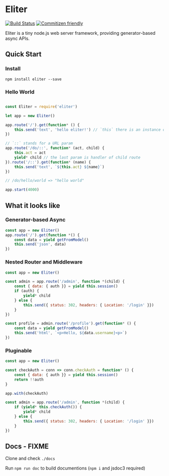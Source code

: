 # Eliter

[![Build Status](https://travis-ci.org/nameoverflow/eliter.svg?branch=master)](https://travis-ci.org/nameoverflow/eliter)
[![Commitizen friendly](https://img.shields.io/badge/commitizen-friendly-brightgreen.svg)](http://commitizen.github.io/cz-cli/)

Eliter is a tiny node.js web server framework, providing generator-based async APIs.

## Quick Start

### Install

```
npm install eliter --save
```

### Hello World

```javascript

const Eliter = require('eliter')

let app = new Eliter()

app.route('/').get(function* () {
    this.send('text', 'hello eliter!') // `this` there is an instance of class Connection
})

// `::` stands for a URL param
app.route('/do/::', function* (act, child) {
    this.act = act
    yield* child // the last param is handler of child route
}).route('/::').get(function* (name) {
    this.send('text', `${this.act} ${name}`)
})

// /do/hello/world => "hello world"

app.start(4000)

```

## What it looks like

### Generator-based Async

```javascript
const app = new Eliter()
app.route('/').get(function *() {
    const data = yield getFromModel()
    this.send('json', data)
})
```

### Nested Router and Middleware

```javascript
const app = new Eliter()

const admin = app.route('/admin', function *(child) {
    const { data: { auth }} = yield this.session()
    if (auth) {
        yield* child
    } else {
        this.send({ status: 302, headers: { Location: '/login' }})
    }
})

const profile = admin.route('/profile').get(function* () {
    const data = yield getFromModel()
    this.send('html', `<p>Hello, ${data.username}<p>`)
})
```

### Pluginable

```javascript
const app = new Eliter()

const checkAuth = conn => conn.checkAuth = function* () {
    const { data: { auth }} = yield this.session()
    return !!auth
}

app.with(checkAuth)

const admin = app.route('/admin', function *(child) {
    if (yield* this.checkAuth()) {
        yield* child
    } else {
        this.send({ status: 302, headers: { Location: '/login' }})
    }
})
```

## Docs - FIXME

Clone and check `./docs`

Run `npm run doc` to build documentions (`npm i` and jsdoc3 required)
